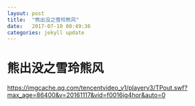 ```yaml
---
layout: post
title:  "熊出没之雪玲熊风"
date:   2017-07-10 00:49:36
categories: jekyll update
---
```

# 熊出没之雪玲熊风

https://imgcache.qq.com/tencentvideo_v1/playerv3/TPout.swf?max_age=86400&v=20161117&vid=f0016jg4hor&auto=0

